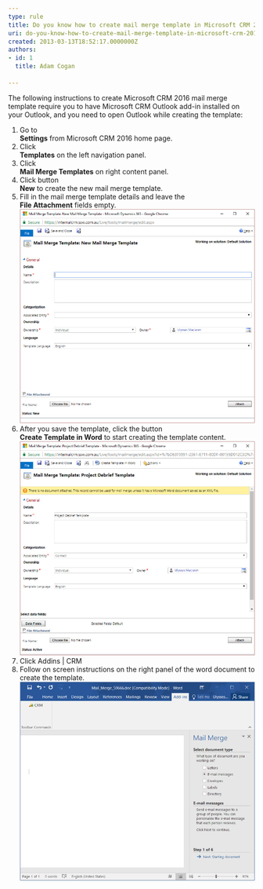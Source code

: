 ```yaml
---
type: rule
title: Do you know how to create mail merge template in Microsoft CRM 2016?
uri: do-you-know-how-to-create-mail-merge-template-in-microsoft-crm-2016
created: 2013-03-13T18:52:17.0000000Z
authors:
- id: 1
  title: Adam Cogan

---
```


The following instructions to create Microsoft CRM 2016 mail merge template require you to have Microsoft CRM Outlook add-in installed on your Outlook, and you need to open Outlook while creating the template:
 
1. Go to <br>      **Settings** from Microsoft CRM 2016 home page.
2. Click <br>      **Templates** on the left navigation panel.
3. Click <br>      **Mail Merge Templates** on right content panel.
4. Click button <br>      **New** to create the new mail merge template.
5. Fill in the mail merge template details and leave the <br>      **File Attachment** fields empty.
![ Fill in mail merge template details6. Click the <br>      Save button to save your template.](mail-merge-1.jpg)
7. After you save the template, click the button <br>      **Create Template in Word** to start creating the template content.
![ Create Mail Merge Template8. A Microsoft Word document will be open on your machine.](mail-merge-2.jpg)
9. Click Addins | CRM
10. Follow on screen instructions on the right panel of the word document to create the template.
![ Follow the instructions to create template content](mail-merge-3.jpg)
